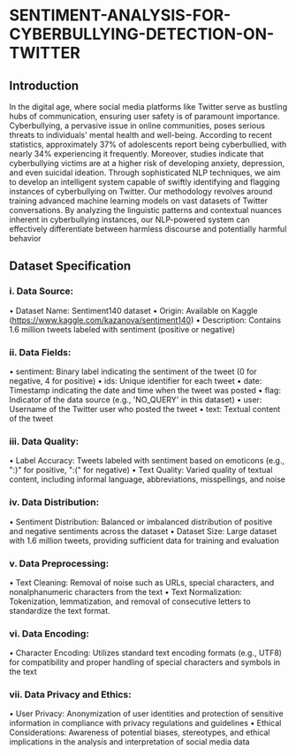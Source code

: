 # SENTIMENT-ANALYSIS-FOR-CYBERBULLYING-DETECTION-ON-TWITTER

## Introduction
In the digital age, where social media platforms like Twitter serve as bustling hubs of communication, ensuring user safety is of paramount importance. Cyberbullying, a pervasive issue in online communities, poses serious threats to individuals' mental health and well-being. According to recent statistics, approximately 37% of adolescents report being cyberbullied, with nearly 34% experiencing it frequently. Moreover, studies indicate that cyberbullying victims are at a higher risk of developing anxiety, depression, and even suicidal ideation. Through sophisticated NLP techniques, we aim to develop an intelligent system capable of swiftly identifying and flagging instances of cyberbullying on Twitter. Our methodology revolves around training advanced machine learning models on vast datasets of Twitter conversations. By analyzing the linguistic patterns and contextual nuances inherent in cyberbullying instances, our NLP-powered system can effectively differentiate between harmless discourse and potentially harmful behavior

## Dataset Specification

### i. Data Source:
• Dataset Name: Sentiment140 dataset
• Origin: Available on Kaggle (https://www.kaggle.com/kazanova/sentiment140)
• Description: Contains 1.6 million tweets labeled with sentiment (positive or negative)

### ii. Data Fields:
• sentiment: Binary label indicating the sentiment of the tweet (0 for negative, 4 for positive)
• ids: Unique identifier for each tweet
• date: Timestamp indicating the date and time when the tweet was posted
• flag: Indicator of the data source (e.g., 'NO_QUERY' in this dataset)
• user: Username of the Twitter user who posted the tweet
• text: Textual content of the tweet

### iii. Data Quality:
• Label Accuracy: Tweets labeled with sentiment based on emoticons (e.g., ":)" for positive, ":(" for negative)
• Text Quality: Varied quality of textual content, including informal language, abbreviations, misspellings, and noise

### iv. Data Distribution:
• Sentiment Distribution: Balanced or imbalanced distribution of positive and negative sentiments across the dataset
• Dataset Size: Large dataset with 1.6 million tweets, providing sufficient data for training and evaluation

### v. Data Preprocessing:
• Text Cleaning: Removal of noise such as URLs, special characters, and nonalphanumeric characters from the text
• Text Normalization: Tokenization, lemmatization, and removal of consecutive letters to standardize the text format.

### vi. Data Encoding:
• Character Encoding: Utilizes standard text encoding formats (e.g., UTF8) for compatibility and proper handling of special characters and symbols in the text

### vii. Data Privacy and Ethics:
• User Privacy: Anonymization of user identities and protection of sensitive information in compliance with privacy regulations and guidelines
• Ethical Considerations: Awareness of potential biases, stereotypes, and ethical implications in the analysis and interpretation of social media data
